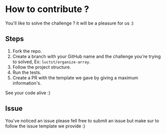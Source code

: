 # How to contribute ?
You'll like to solve the challenge ? it will be a pleasure for us :)

## Steps
1. Fork the repo.
2. Create a branch with your GitHub name and the challenge you're trying to solved, Ex: `luctst/organize-array`.
3. Follow the project structure.
4. Run the tests.
5. Create a PR with the template we gave by giving a maximum information's.

See your code alive :)

## Issue
You've noticed an issue please fell free to submit an issue but make sur to follow the issue template we provide :)
